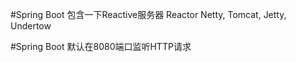 #Spring Boot 包含一下Reactive服务器
Reactor Netty, 
Tomcat, 
Jetty, 
Undertow

#Spring Boot 默认在8080端口监听HTTP请求